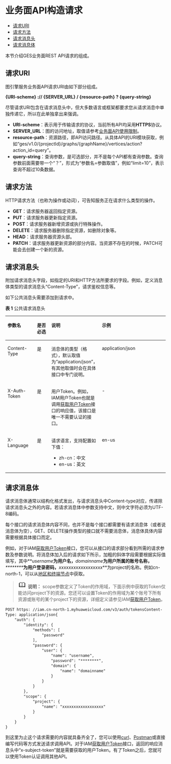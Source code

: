 # 业务面API构造请求<a name="ges_03_0121"></a>

-   [请求URI](#section1849899574)
-   [请求方法](#section1454211155819)
-   [请求消息头](#section25981138124716)
-   [请求消息体](#section14612192315587)

本节介绍GES业务面REST API请求的组成。

## 请求URI<a name="section1849899574"></a>

图引擎服务业务面API请求URI由如下部分组成。

**\{URI-scheme\} :// \{SERVER\_URL\} / \{resource-path\} ? \{query-string\}**

尽管请求URI包含在请求消息头中，但大多数语言或框架都要求您从请求消息中单独传递它，所以在此单独拿出来强调。

-   **URI-scheme**：表示用于传输请求的协议，当前所有API均采用**HTTPS**协议。
-   **SERVER\_URL**：图的访问地址，取值请参考[业务面API使用限制](业务面API使用限制.md)。
-   **resource-path**：资源路径，即API访问路径。从具体API的URI模块获取，例如“ges/v1.0/\{projectId\}/graphs/\{graphName\}/vertices/action?action\_id=query”。
-   **query-string**：查询参数，是可选部分，并不是每个API都有查询参数。查询参数前面需要带一个“？”，形式为“参数名=参数取值”，例如“limit=10”，表示查询不超过10条数据。

## 请求方法<a name="section1454211155819"></a>

HTTP请求方法（也称为操作或动词），可告知服务正在请求什么类型的操作。

-   **GET**：请求服务器返回指定资源。
-   **PUT**：请求服务器更新指定资源。
-   **POST**：请求服务器新增资源或执行特殊操作。
-   **DELETE**：请求服务器删除指定资源，如删除对象等。
-   **HEAD**：请求服务器资源头部。
-   **PATCH**：请求服务器更新资源的部分内容。当资源不存在的时候，PATCH可能会去创建一个新的资源。

## 请求消息头<a name="section25981138124716"></a>

附加请求消息头字段，如指定的URI和HTTP方法所要求的字段。例如，定义消息体类型的请求消息头“Content-Type”，请求鉴权信息等。

如下公共消息头需要添加到请求中。

**表 1**  公共请求消息头

<a name="d0e691"></a>
<table><thead align="left"><tr id="row43435224"><th class="cellrowborder" valign="top" width="18.411841184118412%" id="mcps1.2.5.1.1"><p id="p28592218"><a name="p28592218"></a><a name="p28592218"></a>参数名</p>
</th>
<th class="cellrowborder" valign="top" width="8.990899089908991%" id="mcps1.2.5.1.2"><p id="p11761112125318"><a name="p11761112125318"></a><a name="p11761112125318"></a>是否必选</p>
</th>
<th class="cellrowborder" valign="top" width="31.24312431243124%" id="mcps1.2.5.1.3"><p id="p34268337"><a name="p34268337"></a><a name="p34268337"></a>说明</p>
</th>
<th class="cellrowborder" valign="top" width="41.35413541354136%" id="mcps1.2.5.1.4"><p id="p19870205"><a name="p19870205"></a><a name="p19870205"></a>示例</p>
</th>
</tr>
</thead>
<tbody><tr id="row33821495"><td class="cellrowborder" valign="top" width="18.411841184118412%" headers="mcps1.2.5.1.1 "><p id="p55186561"><a name="p55186561"></a><a name="p55186561"></a>Content-Type</p>
</td>
<td class="cellrowborder" valign="top" width="8.990899089908991%" headers="mcps1.2.5.1.2 "><p id="p167626126538"><a name="p167626126538"></a><a name="p167626126538"></a>是</p>
</td>
<td class="cellrowborder" valign="top" width="31.24312431243124%" headers="mcps1.2.5.1.3 "><p id="p13565126104710"><a name="p13565126104710"></a><a name="p13565126104710"></a>消息体的类型（格式），默认取值为“application/json”，有其他取值时会在具体接口中专门说明。</p>
</td>
<td class="cellrowborder" valign="top" width="41.35413541354136%" headers="mcps1.2.5.1.4 "><p id="p16048387"><a name="p16048387"></a><a name="p16048387"></a>application/json</p>
</td>
</tr>
<tr id="row26328706"><td class="cellrowborder" valign="top" width="18.411841184118412%" headers="mcps1.2.5.1.1 "><p id="p52250442"><a name="p52250442"></a><a name="p52250442"></a>X-Auth-Token</p>
</td>
<td class="cellrowborder" valign="top" width="8.990899089908991%" headers="mcps1.2.5.1.2 "><p id="p207626126535"><a name="p207626126535"></a><a name="p207626126535"></a>是</p>
</td>
<td class="cellrowborder" valign="top" width="31.24312431243124%" headers="mcps1.2.5.1.3 "><p id="p85652644714"><a name="p85652644714"></a><a name="p85652644714"></a>用户Token。例如，IAM用户Token也就是调用<a href="https://support.huaweicloud.com/api-iam/iam_30_0001.html" target="_blank" rel="noopener noreferrer">获取用户Token</a>接口的响应值，该接口是唯一不需要认证的接口。</p>
</td>
<td class="cellrowborder" valign="top" width="41.35413541354136%" headers="mcps1.2.5.1.4 "><p id="p45894015"><a name="p45894015"></a><a name="p45894015"></a>-</p>
</td>
</tr>
<tr id="row10392952"><td class="cellrowborder" valign="top" width="18.411841184118412%" headers="mcps1.2.5.1.1 "><p id="p36522766"><a name="p36522766"></a><a name="p36522766"></a>X-Language</p>
</td>
<td class="cellrowborder" valign="top" width="8.990899089908991%" headers="mcps1.2.5.1.2 "><p id="p15762181265317"><a name="p15762181265317"></a><a name="p15762181265317"></a>是</p>
</td>
<td class="cellrowborder" valign="top" width="31.24312431243124%" headers="mcps1.2.5.1.3 "><p id="p5554106"><a name="p5554106"></a><a name="p5554106"></a>请求语言，支持配置如下值：</p>
<a name="ul49986954"></a><a name="ul49986954"></a><ul id="ul49986954"><li>zh-cn：中文</li><li>en-us：英文</li></ul>
</td>
<td class="cellrowborder" valign="top" width="41.35413541354136%" headers="mcps1.2.5.1.4 "><p id="p6355195"><a name="p6355195"></a><a name="p6355195"></a>en-us</p>
</td>
</tr>
</tbody>
</table>

## 请求消息体<a name="section14612192315587"></a>

请求消息体通常以结构化格式发出，与请求消息头中Content-type对应，传递除请求消息头之外的内容。若请求消息体中参数支持中文，则中文字符必须为UTF-8编码。

每个接口的请求消息体内容不同，也并不是每个接口都需要有请求消息体（或者说消息体为空），GET、DELETE操作类型的接口就不需要消息体，消息体具体内容需要根据具体接口而定。

例如，对于IAM[获取用户Token](https://support.huaweicloud.com/api-iam/iam_30_0001.html)接口，您可以从接口的请求部分看到所需的请求参数及参数说明。将消息体加入后的请求如下所示，加粗的斜体字段需要根据实际值填写，其中**_username_**为用户名，**_domainname_**为用户所属的账号名称，**_\*\*\*\*\*\*\*\*_**为用户登录密码，**_xxxxxxxxxxxxxxxxxx_**为project的名称。例如cn-north-1，可以从[地区和终端节点](https://developer.huaweicloud.com/endpoint?all)中获取。

>![](public_sys-resources/icon-note.gif) **说明：** 
>scope参数定义了Token的作用域，下面示例中获取的Token仅能访问project下的资源。您还可以设置Token的作用域为某个账号下所有资源或账号的某个project下的资源，详细定义请参见IAM[获取用户Token](https://support.huaweicloud.com/api-iam/iam_30_0001.html)。

```
POST https: //iam.cn-north-1.myhuaweicloud.com/v3/auth/tokensContent-Type: application/json{
    "auth": {
        "identity": {
            "methods": [
                "password"
            ],
            "password": {
                "user": {
                    "name": "username",
                    "password": "********",
                    "domain": {
                        "name": "domainname"
                    }
                }
            }
        },
        "scope": {
            "project": {
                "name": "xxxxxxxxxxxxxxxxxx"
            }
        }
    }
}
```

到这里为止这个请求需要的内容就具备齐全了，您可以使用[curl](https://curl.haxx.se/)、[Postman](https://www.getpostman.com/)或直接编写代码等方式发送请求调用API。对于IAM[获取用户Token](https://support.huaweicloud.com/api-iam/iam_30_0001.html)接口，返回的响应消息头中“x-subject-token”就是需要获取的用户Token。有了Token之后，您就可以使用Token认证调用其他API。

